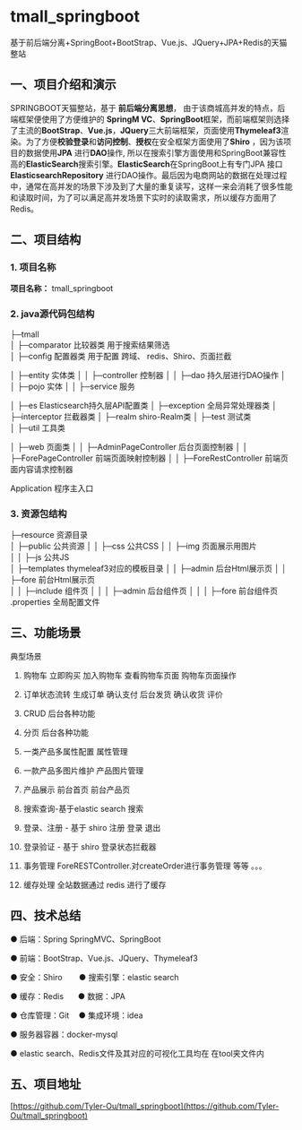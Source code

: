 # tmall_springboot
基于前后端分离+SpringBoot+BootStrap、Vue.js、JQuery+JPA+Redis的天猫整站

## 一、项目介绍和演示
SPRINGBOOT天猫整站，基于 **前后端分离思想**， 由于该商城高并发的特点，后端框架便使用了方便维护的 **SpringM
VC**、**SpringBoot**框架，而前端框架则选择了主流的**BootStrap**、**Vue.js**，**JQuery**三大前端框架，页面使用**Thymeleaf3**渲染。为了方便**校验登录**和**访问控制**、**授权**在安全框架方面使⽤了**Shiro** ，因为该项目的数据使用**JPA**  进行**DAO**操作, 所以在搜索引擎方面使⽤和SpringBoot兼容性高的**ElasticSearch**搜索引擎。**ElasticSearch**在SpringBoot上有专门JPA 接口 **ElasticsearchRepository** 进行DAO操作。最后因为电商网站的数据在处理过程中，通常在高并发的场景下涉及到了大量的重复读写，这样一来会消耗了很多性能和读取时间，为了可以满足高并发场景下实时的读取需求，所以缓存⽅⾯⽤了Redis。


## 二、项目结构
### 1. 项目名称
**项目名称：** tmall_springboot
### 2. java源代码包结构
├─tmall                 
│  ├─comparator         比较器类 用于搜索结果筛选     
│  ├─config             配置器类 用于配置 跨域、 redis、Shiro、页面拦截

│  ├─entity             实体类	
│  │ ├─controller      控制器
│  │ ├─dao              持久层进行DAO操作
│  │ ├─pojo 	       实体
│  │ ├─service	       服务

│  ├─es                 Elasticsearch持久层API配置类
│  ├─exception         全局异常处理器类
│  ├─interceptor       拦截器类 
│  ├─realm              shiro-Realm类
│  ├─test               测试类			
│  ├─util               工具类   

│  ├─web                页面类	
│  │ ├─AdminPageController      后台页面控制器
│  │ ├─ForePageController       前端页面映射控制器
│  │ ├─ForeRestController       前端页面内容请求控制器

Application          程序主入口            

### 3. 资源包结构

├─resource        资源目录    
│  ├─public       公共资源
│  │ ├─css        公共CSS
│  │ ├─img      	页面展示用图片		
│  │ ├─js         公共JS	
│  ├─templates         thymeleaf3对应的模板目录 
│  │ ├─admin           后台Html展示页
│  │ ├─fore            前台Html展示页			
│  │ ├─include         组件页
│  │ │ ├─admin         后台组件页
│  │ │ ├─fore          前台组件页
.properties      全局配置文件    

## 三、功能场景
典型场景
1. 购物车
立即购买 加入购物车 查看购物车页面 购物车页面操作

2. 订单状态流转
生成订单 确认支付 后台发货 确认收货 评价

3. CRUD 
后台各种功能

4. 分页
后台各种功能

5. 一类产品多属性配置
属性管理

6. 一款产品多图片维护
产品图片管理

7. 产品展示
前台首页 前台产品页

8. 搜索查询-基于elastic search
搜索

9. 登录、注册 - 基于 shiro
注册 登录 退出

10. 登录验证 - 基于 shiro
登录状态拦截器

11. 事务管理
ForeRESTController.对createOrder进行事务管理
等等 。。。

12. 缓存处理
全站数据通过 redis 进行了缓存

## 四、技术总结
● 后端：Spring SpringMVC、SpringBoot   

● 前端：BootStrap、Vue.js、JQuery、Thymeleaf3

● 安全：Shiroㅤㅤ ● 搜索引擎：elastic search    

● 缓存：Redisㅤㅤ● 数据：JPA

● 仓库管理：Gitㅤ ● 集成环境：idea

● 服务器容器：docker-mysql

● elastic search、Redis文件及其对应的可视化工具均在 在tool夹文件内


## 五、项目地址
[https://github.com/Tyler-Ou/tmall_springboot](https://github.com/Tyler-Ou/tmall_springboot)
